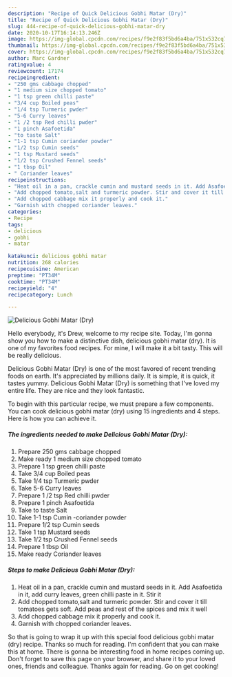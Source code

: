 ```yaml
---
description: "Recipe of Quick Delicious Gobhi Matar (Dry)"
title: "Recipe of Quick Delicious Gobhi Matar (Dry)"
slug: 444-recipe-of-quick-delicious-gobhi-matar-dry
date: 2020-10-17T16:14:13.246Z
image: https://img-global.cpcdn.com/recipes/f9e2f83f5bd6a4ba/751x532cq70/delicious-gobhi-matar-dry-recipe-main-photo.jpg
thumbnail: https://img-global.cpcdn.com/recipes/f9e2f83f5bd6a4ba/751x532cq70/delicious-gobhi-matar-dry-recipe-main-photo.jpg
cover: https://img-global.cpcdn.com/recipes/f9e2f83f5bd6a4ba/751x532cq70/delicious-gobhi-matar-dry-recipe-main-photo.jpg
author: Marc Gardner
ratingvalue: 4
reviewcount: 17174
recipeingredient:
- "250 gms cabbage chopped"
- "1 medium size chopped tomato"
- "1 tsp green chilli paste"
- "3/4 cup Boiled peas"
- "1/4 tsp Turmeric pwder"
- "5-6 Curry leaves"
- "1 /2 tsp Red chilli pwder"
- "1 pinch Asafoetida"
- "to taste Salt"
- "1-1 tsp Cumin coriander powder"
- "1/2 tsp Cumin seeds"
- "1 tsp Mustard seeds"
- "1/2 tsp Crushed Fennel seeds"
- "1 tbsp Oil"
- " Coriander leaves"
recipeinstructions:
- "Heat oil in a pan, crackle cumin and mustard seeds in it. Add Asafoetida in it, add curry leaves, green chilli paste in it. Stir it"
- "Add chopped tomato,salt and turmeric powder. Stir and cover it till tomatoes gets soft. Add peas and rest of the spices and mix it well"
- "Add chopped cabbage mix it properly and cook it."
- "Garnish with chopped coriander leaves."
categories:
- Recipe
tags:
- delicious
- gobhi
- matar

katakunci: delicious gobhi matar 
nutrition: 268 calories
recipecuisine: American
preptime: "PT34M"
cooktime: "PT34M"
recipeyield: "4"
recipecategory: Lunch

---
```



![Delicious Gobhi Matar (Dry)](https://img-global.cpcdn.com/recipes/f9e2f83f5bd6a4ba/751x532cq70/delicious-gobhi-matar-dry-recipe-main-photo.jpg)

Hello everybody, it's Drew, welcome to my recipe site. Today, I'm gonna show you how to make a distinctive dish, delicious gobhi matar (dry). It is one of my favorites food recipes. For mine, I will make it a bit tasty. This will be really delicious.



Delicious Gobhi Matar (Dry) is one of the most favored of recent trending foods on earth. It's appreciated by millions daily. It is simple, it is quick, it tastes yummy. Delicious Gobhi Matar (Dry) is something that I've loved my entire life. They are nice and they look fantastic.


To begin with this particular recipe, we must prepare a few components. You can cook delicious gobhi matar (dry) using 15 ingredients and 4 steps. Here is how you can achieve it.

<!--inarticleads1-->

##### The ingredients needed to make Delicious Gobhi Matar (Dry):

1. Prepare 250 gms cabbage chopped
1. Make ready 1 medium size chopped tomato
1. Prepare 1 tsp green chilli paste
1. Take 3/4 cup Boiled peas
1. Take 1/4 tsp Turmeric pwder
1. Take 5-6 Curry leaves
1. Prepare 1 /2 tsp Red chilli pwder
1. Prepare 1 pinch Asafoetida
1. Take to taste Salt
1. Take 1-1 tsp Cumin -coriander powder
1. Prepare 1/2 tsp Cumin seeds
1. Take 1 tsp Mustard seeds
1. Take 1/2 tsp Crushed Fennel seeds
1. Prepare 1 tbsp Oil
1. Make ready  Coriander leaves




<!--inarticleads2-->

##### Steps to make Delicious Gobhi Matar (Dry):

1. Heat oil in a pan, crackle cumin and mustard seeds in it. Add Asafoetida in it, add curry leaves, green chilli paste in it. Stir it
1. Add chopped tomato,salt and turmeric powder. Stir and cover it till tomatoes gets soft. Add peas and rest of the spices and mix it well
1. Add chopped cabbage mix it properly and cook it.
1. Garnish with chopped coriander leaves.




So that is going to wrap it up with this special food delicious gobhi matar (dry) recipe. Thanks so much for reading. I'm confident that you can make this at home. There is gonna be interesting food in home recipes coming up. Don't forget to save this page on your browser, and share it to your loved ones, friends and colleague. Thanks again for reading. Go on get cooking!

